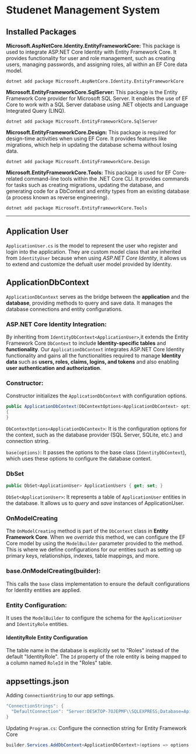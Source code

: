 # Studenet Management System

## Installed Packages
**Microsoft.AspNetCore.Identity.EntityFrameworkCore:** This package is used to integrate ASP.NET Core Identity with Entity Framework Core. It provides functionality for user and role management, such as creating users, managing passwords, and assigning roles, all within an EF Core data model.

    dotnet add package Microsoft.AspNetCore.Identity.EntityFrameworkCore

**Microsoft.EntityFrameworkCore.SqlServer:** This package is the Entity Framework Core provider for Microsoft SQL Server. It enables the use of EF Core to work with a SQL Server database using .NET objects and Language Integrated Query (LINQ).

    dotnet add package Microsoft.EntityFrameworkCore.SqlServer


**Microsoft.EntityFrameworkCore.Design:** This package is required for design-time activities when using EF Core. It provides features like migrations, which help in updating the database schema without losing data.

    dotnet add package Microsoft.EntityFrameworkCore.Design

**Microsoft.EntityFrameworkCore.Tools:** This package is used for EF Core-related command-line tools within the .NET Core CLI. It provides commands for tasks such as creating migrations, updating the database, and generating code for a DbContext and entity types from an existing database (a process known as reverse engineering).

    dotnet add package Microsoft.EntityFrameworkCore.Tools
---
## Application User 
`ApplicationUser.cs` is the model to represent the user who register and login into the application. They are custom model class that are inherited from `IdentityUser` because when using *ASP.NET Core Identity*, it allows us to extend and customize the defualt user model provided by Identity.

## ApplicationDbContext
`ApplicationDbContext` serves as the bridge between the **application** and the **database**, providing methods to query and save data. It manages the database connections and entity configurations.

### ASP.NET Core Identity Integration: 
By inheriting from `IdentityDbContext<ApplicationUser>`,it extends the Entity Framework Core `DbContext` to include **Identity-specific tables** and **functionality**. Our `ApplicationDbContext` integrates ASP.NET Core Identity functionality and gains all the functionalities required to manage **Identity data** such as **users, roles, claims, logins, and tokens** and also enabling **user authentication and authorization**.

### Constructor:
Constructor initializes the `ApplicationDbContext` with configuration options.

```C#
public ApplicationDbContext(DbContextOptions<ApplicationDbContext> options) : base(options)
{
}
```
`DbContextOptions<ApplicationDbContext>`: It is the configuration options for the context, such as the database provider (SQL Server, SQLite, etc.) and connection string.

`base(options)`: It passes the options to the base class (`IdentityDbContext`), which uses these options to configure the database context.

### DbSet
```c#
public DbSet<ApplicationUser> ApplicationUsers { get; set; }
```
`DbSet<ApplicationUser>`: It represents a table of `ApplicationUser` entities in the database. It allows us to *query* and *save* instances of ApplicationUser.

### OnModelCreating
The `OnModelCreating` method is part of the `DbContext` class in **Entity Framework Core**. When we *override* this method, we can configure the EF Core model by using the `ModelBuilder` parameter provided to the method. This is where we define configurations for our entities such as setting up primary keys, relationships, indexes, table mappings, and more.

### base.OnModelCreating(builder):
 This calls the `base` class implementation to ensure the default configurations for Identity entities are applied.

 ### Entity Configuration:
  It uses the `ModelBuilder` to configure the schema for the `ApplicationUser` and `IdentityRole` entities.
#### IdentityRole Entity Configuration
The table name in the database is explicitly set to "Roles" instead of the default "IdentityRole". The `Id` property of the role entity is being mapped to a column named `RoleId` in the "Roles" table.

## appsettings.json
Adding `ConnectionString` to our app settings.
```C#
"ConnectionStrings": {
  "DefaultConnection": "Server:DESKTOP-7OJEPMF\\SQLEXPRESS;Database=ApilSMS;Trusted_Connection=True;MultipleActiveResultSets=True;TrustServerCertificate=True"
}
```

Updating `Program.cs`: Configure the connection string for Entity Framework Core
```C#
builder.Services.AddDbContext<ApplicationDbContext>(options => options.UseSqlServer(builder.Configuration.GetConnectionString("DefautlConnection")));
```